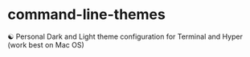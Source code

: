 # command-line-themes
☯ Personal Dark and Light theme configuration for Terminal and Hyper (work best on Mac OS)
